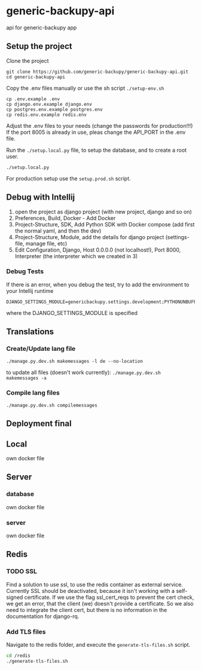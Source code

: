 # generic-backupy-api
api for generic-backupy app

## Setup the project
Clone the project
```
git clone https://github.com/generic-backupy/generic-backupy-api.git
cd generic-backupy-api
```

Copy the .env files manually or use the sh script `./setup-env.sh`
```
cp .env.example .env
cp django.env.example django.env
cp postgres.env.example postgres.env
cp redis.env.example redis.env
```

Adjust the .env files to your needs (change the passwords for production!!!)
If the port 8005 is already in use, pleas change the API_PORT in the .env file.

Run the `./setup.local.py` file, to setup the database, and to create a root user.
```
./setup.local.py
```

For production setup use the `setup.prod.sh` script.

## Debug with Intellij

1. open the project as django project (with new project, django and so on)
2. Preferences, Build, Docker - Add Docker
3. Project-Structure, SDK, Add Python SDK with Docker compose (add first the normal yaml, and then the dev)
4. Project-Structure, Module, add the details for django project (settings-file, manage file, etc)
5. Edit Configuration, Django, Host 0.0.0.0 (not localhost!), Port 8000, Interpreter (the interpreter which we created in 3)

### Debug Tests
If there is an error, when you debug the test, try to add the environment to your Intellij runtime
```
DJANGO_SETTINGS_MODULE=genericbackupy.settings.development;PYTHONUNBUFFERED=1
```
where the DJANGO_SETTINGS_MODULE is specified

## Translations
### Create/Update lang file
`./manage.py.dev.sh makemessages -l de --no-location`

to update all files (doesn't work currently):
`./manage.py.dev.sh makemessages -a`

### Compile lang files
`./manage.py.dev.sh compilemessages`

## Deployment final

## Local
own docker file
## Server
### database 
own docker file
### server
own docker file

## Redis
### TODO SSL
Find a solution to use ssl, to use the redis container as external service.
Currently SSL should be deactivated, because it isn't working with a self-signed certificate.
If we use the flag ssl_cert_reqs to prevent the cert check, we get an error, that the client (we)
doesn't provide a certificate. So we also need to integrate the client cert, but there is 
no information in the documentation for django-rq.

### Add TLS files
Navigate to the redis folder, and execute the `generate-tls-files.sh` script.
```bash
cd /redis
./generate-tls-files.sh
```
